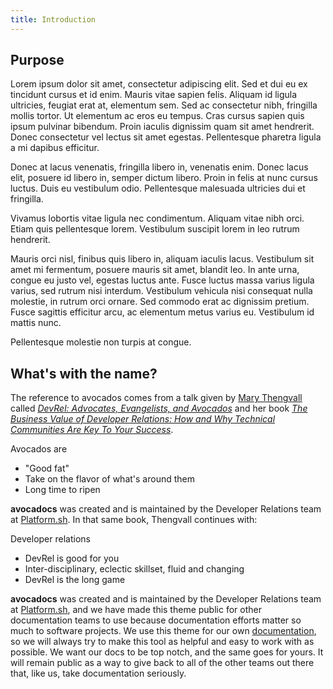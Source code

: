 ```yaml
---
title: Introduction
---
```


## Purpose

Lorem ipsum dolor sit amet, consectetur adipiscing elit. Sed et dui eu ex tincidunt cursus et id enim. Mauris vitae sapien felis. Aliquam id ligula ultricies, feugiat erat at, elementum sem. Sed ac consectetur nibh, fringilla mollis tortor. Ut elementum ac eros eu tempus. Cras cursus sapien quis ipsum pulvinar bibendum. Proin iaculis dignissim quam sit amet hendrerit. Donec consectetur vel lectus sit amet egestas. Pellentesque pharetra ligula a mi dapibus efficitur.

Donec at lacus venenatis, fringilla libero in, venenatis enim. Donec lacus elit, posuere id libero in, semper dictum libero. Proin in felis at nunc cursus luctus. Duis eu vestibulum odio. Pellentesque malesuada ultricies dui et fringilla.

Vivamus lobortis vitae ligula nec condimentum. Aliquam vitae nibh orci. Etiam quis pellentesque lorem. Vestibulum suscipit lorem in leo rutrum hendrerit.

Mauris orci nisl, finibus quis libero in, aliquam iaculis lacus. Vestibulum sit amet mi fermentum, posuere mauris sit amet, blandit leo. In ante urna, congue eu justo vel, egestas luctus ante. Fusce luctus massa varius ligula varius, sed rutrum nisi interdum. Vestibulum vehicula nisi consequat nulla molestie, in rutrum orci ornare. Sed commodo erat ac dignissim pretium. Fusce sagittis efficitur arcu, ac elementum metus varius eu. Vestibulum id mattis nunc.

Pellentesque molestie non turpis at congue.

## What's with the name?

The reference to avocados comes from a talk given by [Mary Thengvall](https://www.marythengvall.com) called [*DevRel: Advocates, Evangelists, and Avocados*](https://www.youtube.com/watch?v=mrEhwqshxiM) and her book [*The Business Value of Developer Relations: How and Why Technical Communities Are Key To Your Success*](https://www.amazon.com/Business-Value-Developer-Relations-Communities/dp/1484237471).

Avocados are

* "Good fat"
* Take on the flavor of what's around them
* Long time to ripen

**avocadocs** was created and is maintained by the Developer Relations team at [Platform.sh](https://platform.sh/). In that same book, Thengvall continues with:

Developer relations

* DevRel is good for you
* Inter-disciplinary, eclectic skillset, fluid and changing
* DevRel is the long game

**avocadocs** was created and is maintained by the Developer Relations team at [Platform.sh](https://platform.sh/), and we have made this theme public for other documentation teams to use because documentation efforts matter so much to software projects. We use this theme for our own [documentation](https://github.com/platformsh/platformsh-docs), so we will always try to make this tool as helpful and easy to work with as possible. We want our docs to be top notch, and the same goes for yours. It will remain public as a way to give back to all of the other teams out there that, like us, take documentation seriously.
